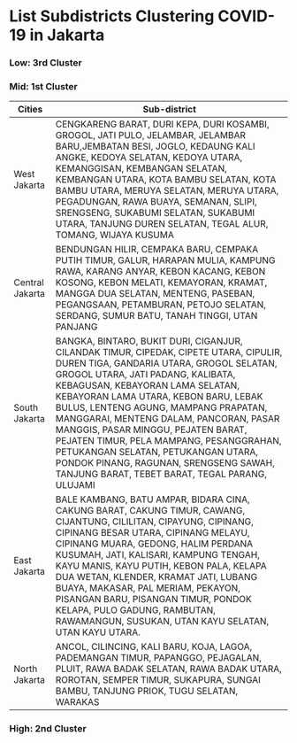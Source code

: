 # List Subdistricts Clustering COVID-19 in Jakarta

### Low: 3rd Cluster

### Mid: 1st Cluster

| Cities          | Sub-district                                                                                                                                                                                                                                                                                                                                                                                                                                                                                                                                            |
|-----------------|---------------------------------------------------------------------------------------------------------------------------------------------------------------------------------------------------------------------------------------------------------------------------------------------------------------------------------------------------------------------------------------------------------------------------------------------------------------------------------------------------------------------------------------------------------|
| West Jakarta    | CENGKARENG BARAT, DURI KEPA, DURI KOSAMBI, GROGOL, JATI PULO,  JELAMBAR, JELAMBAR BARU,JEMBATAN BESI, JOGLO, KEDAUNG KALI ANGKE,  KEDOYA SELATAN, KEDOYA UTARA, KEMANGGISAN, KEMBANGAN SELATAN, KEMBANGAN UTARA,  KOTA BAMBU SELATAN, KOTA BAMBU UTARA, MERUYA SELATAN, MERUYA UTARA, PEGADUNGAN,  RAWA BUAYA, SEMANAN, SLIPI, SRENGSENG, SUKABUMI SELATAN, SUKABUMI UTARA,  TANJUNG DUREN SELATAN, TEGAL ALUR, TOMANG, WIJAYA KUSUMA                                                                                                                   |
| Central Jakarta | BENDUNGAN HILIR, CEMPAKA BARU, CEMPAKA PUTIH TIMUR, GALUR, HARAPAN MULIA, KAMPUNG RAWA, KARANG ANYAR, KEBON KACANG, KEBON KOSONG, KEBON MELATI, KEMAYORAN, KRAMAT, MANGGA DUA SELATAN,  MENTENG, PASEBAN, PEGANGSAAN, PETAMBURAN, PETOJO SELATAN, SERDANG,  SUMUR BATU, TANAH TINGGI, UTAN PANJANG                                                                                                                                                                                                                                                      |
| South Jakarta   | BANGKA, BINTARO, BUKIT DURI, CIGANJUR, CILANDAK TIMUR, CIPEDAK, CIPETE UTARA, CIPULIR, DUREN TIGA, GANDARIA UTARA, GROGOL SELATAN, GROGOL UTARA, JATI PADANG, KALIBATA, KEBAGUSAN, KEBAYORAN LAMA SELATAN, KEBAYORAN LAMA UTARA, KEBON BARU, LEBAK BULUS, LENTENG AGUNG, MAMPANG PRAPATAN, MANGGARAI, MENTENG DALAM, PANCORAN, PASAR MANGGIS, PASAR MINGGU, PEJATEN BARAT, PEJATEN TIMUR, PELA MAMPANG, PESANGGRAHAN,  PETUKANGAN SELATAN, PETUKANGAN UTARA, PONDOK PINANG, RAGUNAN, SRENGSENG SAWAH, TANJUNG BARAT, TEBET BARAT, TEGAL PARANG, ULUJAMI |
| East Jakarta    | BALE KAMBANG, BATU AMPAR, BIDARA CINA, CAKUNG BARAT, CAKUNG TIMUR, CAWANG, CIJANTUNG, CILILITAN, CIPAYUNG, CIPINANG, CIPINANG BESAR UTARA, CIPINANG MELAYU, CIPINANG MUARA, GEDONG, HALIM PERDANA KUSUMAH, JATI, KALISARI, KAMPUNG TENGAH, KAYU MANIS, KAYU PUTIH, KEBON PALA, KELAPA DUA WETAN,  KLENDER, KRAMAT JATI, LUBANG BUAYA, MAKASAR, PAL MERIAM, PEKAYON, PISANGAN BARU, PISANGAN TIMUR, PONDOK KELAPA, PULO GADUNG, RAMBUTAN, RAWAMANGUN, SUSUKAN, UTAN KAYU SELATAN, UTAN KAYU UTARA.                                                       |
| North Jakarta   | ANCOL, CILINCING, KALI BARU, KOJA, LAGOA, PADEMANGAN TIMUR, PAPANGGO, PEJAGALAN, PLUIT, RAWA BADAK SELATAN, RAWA BADAK UTARA, ROROTAN, SEMPER TIMUR, SUKAPURA, SUNGAI BAMBU, TANJUNG PRIOK, TUGU SELATAN, WARAKAS                                                                                                                                                                                                                                                                                                                                       |

### High: 2nd Cluster
